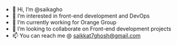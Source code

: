 - 👋 Hi, I’m @saikagho
- 👀 I’m interested in front-end development and DevOps
- 🌱 I’m currently working for Orange Group
- 💞️ I’m looking to collaborate on Front-end development projects
- 📫 You can reach me @ saikkat7ghosh@gmail.com

<!---
saikagho/saikagho is a ✨ special ✨ repository because its `README.md` (this file) appears on your GitHub profile.
You can click the Preview link to take a look at your changes.
--->
